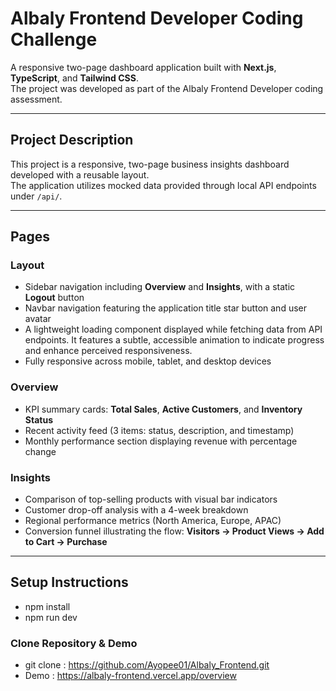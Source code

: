 # Albaly Frontend Developer Coding Challenge

A responsive two-page dashboard application built with **Next.js**, **TypeScript**, and **Tailwind CSS**.  
The project was developed as part of the Albaly Frontend Developer coding assessment.

---

## Project Description
This project is a responsive, two-page business insights dashboard developed with a reusable layout.  
The application utilizes mocked data provided through local API endpoints under `/api/`.

---

## Pages

### Layout
- Sidebar navigation including **Overview** and **Insights**, with a static **Logout** button  
- Navbar navigation featuring the application title star button and user avatar 
- A lightweight loading component displayed while fetching data from API endpoints. It features a subtle, accessible animation to indicate progress and enhance perceived responsiveness. 
- Fully responsive across mobile, tablet, and desktop devices  

### Overview
- KPI summary cards: **Total Sales**, **Active Customers**, and **Inventory Status**  
- Recent activity feed (3 items: status, description, and timestamp)  
- Monthly performance section displaying revenue with percentage change  

### Insights
- Comparison of top-selling products with visual bar indicators  
- Customer drop-off analysis with a 4-week breakdown  
- Regional performance metrics (North America, Europe, APAC)  
- Conversion funnel illustrating the flow: **Visitors → Product Views → Add to Cart → Purchase**

---

## Setup Instructions
- npm install 
- npm run dev
 
### Clone Repository & Demo 
- git clone : https://github.com/Ayopee01/Albaly_Frontend.git 
- Demo : https://albaly-frontend.vercel.app/overview
